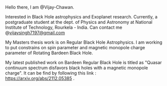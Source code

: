  Hello there, I am @Vijay-Chawan.
 
 Interested in Black Hole astrophysics and Exoplanet research.
 Currently, a postgraduate student at the dept. of Physics and Astronomy at National Institute of Technology, Rourkela - India.
 Can contact me @vijaysingh7197@gmail.com
 
My Masters thesis work is on Regular Black Hole Astrophysics. I am working to put constrains on spin parameter and magnetic monopole charge parameter of Rotating Bardeen Black Hole.

My latest published work on Bardeen Regular Black Hole is titled as "Quasar continuum spectrum disfavors black holes with a magnetic monopole charge". It can be find by following this link : https://arxiv.org/abs/2112.05385 .

<!---
Vijay-Chawan/Vijay-Chawan is a ✨ special ✨ repository because its `README.md` (this file) appears on your GitHub profile.
You can click the Preview link to take a look at your changes.
--->
